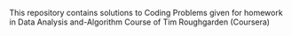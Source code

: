 This repository contains solutions to Coding Problems given for homework in Data Analysis and-Algorithm Course of Tim Roughgarden (Coursera) 
